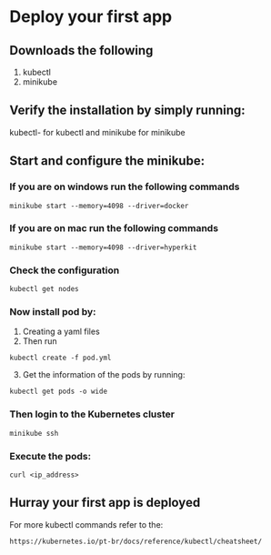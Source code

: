 # Deploy your first app

## Downloads the following
1. kubectl
2. minikube

## Verify the installation by simply running:
kubectl- for kubectl and minikube for minikube

## Start and configure the minikube:

### If you are on windows run the following commands

```
minikube start --memory=4098 --driver=docker
```

### If you are on mac run the following commands

```
minikube start --memory=4098 --driver=hyperkit
```

### Check the configuration

```
kubectl get nodes
```

### Now install pod by:

1. Creating a yaml files
2. Then run

```
kubectl create -f pod.yml
```
3. Get the information of the pods by running:

```
kubectl get pods -o wide
```
### Then login to the Kubernetes cluster

```
minikube ssh
```

### Execute the pods:

```
curl <ip_address>
```

## Hurray your first app is deployed

For more kubectl commands refer to the:

```
https://kubernetes.io/pt-br/docs/reference/kubectl/cheatsheet/
```

